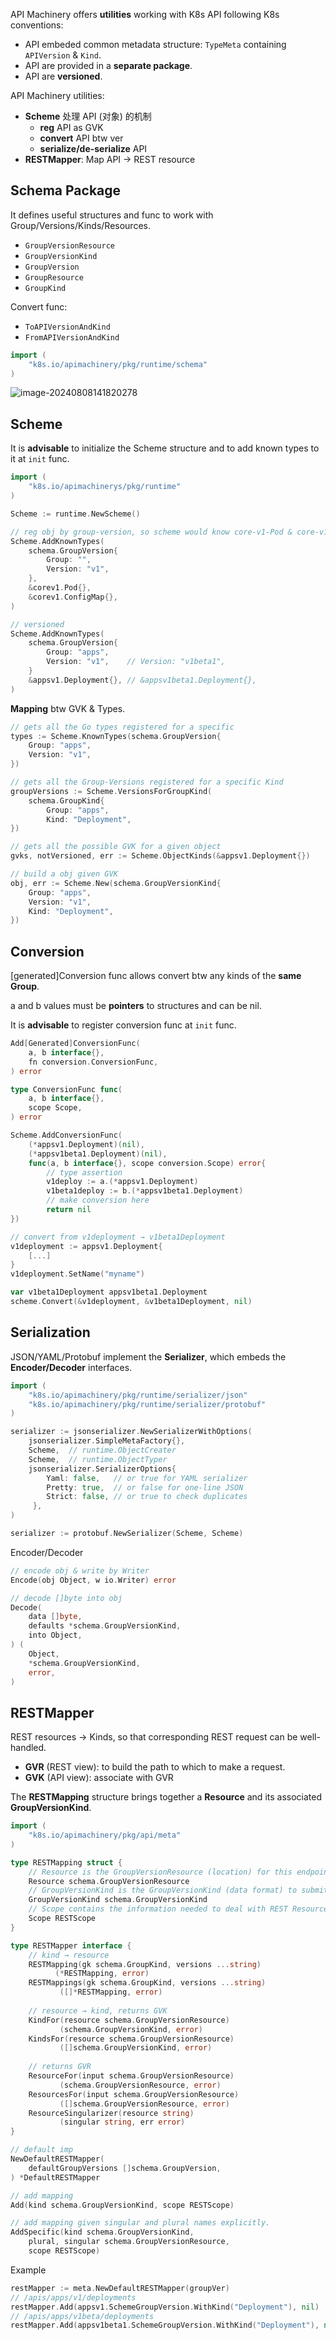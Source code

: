 API Machinery offers **utilities** working with K8s API following K8s conventions:

- API embeded common metadata structure: `TypeMeta` containing `APIVersion` & `Kind`.
- API are provided in a **separate package**.
- API are **versioned**.

API Machinery utilities:

- **Scheme** 处理 API (对象) 的机制
  - **reg** API as GVK
  - **convert** API btw ver
  - **serialize/de-serialize** API
- **RESTMapper**: Map API → REST resource

## Schema Package

It defines useful structures and func to work with Group/Versions/Kinds/Resources.

- `GroupVersionResource`
- `GroupVersionKind`
- `GroupVersion`
- `GroupResource`
- `GroupKind`

Convert func:

- `ToAPIVersionAndKind`
- `FromAPIVersionAndKind`

```go
import (
	"k8s.io/apimachinery/pkg/runtime/schema"
)
```



![image-20240808141820278](./01_api_machinery.assets/image-20240808141820278.png)



## Scheme

It is **advisable** to initialize the Scheme structure and to add known types to it at `init` func.

```go
import (
	"k8s.io/apimachinerys/pkg/runtime"
)
```

```go
Scheme := runtime.NewScheme()

// reg obj by group-version, so scheme would know core-v1-Pod & core-v1-ConfigMap
Scheme.AddKnownTypes(
    schema.GroupVersion{
    	Group: "",
    	Version: "v1",
    },
    &corev1.Pod{},
    &corev1.ConfigMap{},
)

// versioned
Scheme.AddKnownTypes(
    schema.GroupVersion{
    	Group: "apps",
    	Version: "v1",    // Version: "v1beta1",
    }
    &appsv1.Deployment{}, // &appsv1beta1.Deployment{},
)
```

**Mapping** btw GVK & Types.

```go
// gets all the Go types registered for a specific
types := Scheme.KnownTypes(schema.GroupVersion{
	Group: "apps",
	Version: "v1",
})

// gets all the Group-Versions registered for a specific Kind
groupVersions := Scheme.VersionsForGroupKind(
	schema.GroupKind{
		Group: "apps",
		Kind: "Deployment",
})

// gets all the possible GVK for a given object
gvks, notVersioned, err := Scheme.ObjectKinds(&appsv1.Deployment{})

// build a obj given GVK
obj, err := Scheme.New(schema.GroupVersionKind{
    Group: "apps",
    Version: "v1",
    Kind: "Deployment",
})
```

## Conversion

[generated]Conversion func allows convert btw any kinds of the **same Group**.

a and b values must be **pointers** to structures and can be nil.

It is **advisable** to register conversion func at `init` func.

```go
Add[Generated]ConversionFunc(
    a, b interface{},
    fn conversion.ConversionFunc,
) error

type ConversionFunc func(
    a, b interface{},
    scope Scope,
) error

Scheme.AddConversionFunc(
    (*appsv1.Deployment)(nil),
    (*appsv1beta1.Deployment)(nil),
    func(a, b interface{}, scope conversion.Scope) error{ 
    	// type assertion
        v1deploy := a.(*appsv1.Deployment)
    	v1beta1deploy := b.(*appsv1beta1.Deployment)
    	// make conversion here
    	return nil
})
```

```go
// convert from v1deployment → v1beta1Deployment
v1deployment := appsv1.Deployment{
	[...]
}
v1deployment.SetName("myname")

var v1beta1Deployment appsv1beta1.Deployment
scheme.Convert(&v1deployment, &v1beta1Deployment, nil)
```

## Serialization

JSON/YAML/Protobuf implement the **Serializer**, which embeds the **Encoder/Decoder** interfaces.

```go
import (
	"k8s.io/apimachinery/pkg/runtime/serializer/json"
    "k8s.io/apimachinery/pkg/runtime/serializer/protobuf"
)
```

```go
serializer := jsonserializer.NewSerializerWithOptions(
    jsonserializer.SimpleMetaFactory{},
    Scheme,  // runtime.ObjectCreater
    Scheme,  // runtime.ObjectTyper
    jsonserializer.SerializerOptions{
        Yaml: false,   // or true for YAML serializer
        Pretty: true,  // or false for one-line JSON
        Strict: false, // or true to check duplicates
     },
)

serializer := protobuf.NewSerializer(Scheme, Scheme)
```

Encoder/Decoder

```go
// encode obj & write by Writer
Encode(obj Object, w io.Writer) error

// decode []byte into obj
Decode(
    data []byte,
    defaults *schema.GroupVersionKind,
    into Object,
) (
    Object,
    *schema.GroupVersionKind,
    error,
)

```

## RESTMapper

REST resources → Kinds, so that corresponding REST request can be well-handled.

- **GVR** (REST view): to build the path to which to make a request. 
- **GVK** (API view): associate with GVR

The **RESTMapping** structure brings together a **Resource** and its associated **GroupVersionKind**.

```go
import (
	"k8s.io/apimachinery/pkg/api/meta"
)
```

```go
type RESTMapping struct {
	// Resource is the GroupVersionResource (location) for this endpoint
	Resource schema.GroupVersionResource
	// GroupVersionKind is the GroupVersionKind (data format) to submit to this endpoint
	GroupVersionKind schema.GroupVersionKind
	// Scope contains the information needed to deal with REST Resources that are in a resource hierarchy
	Scope RESTScope
}
```

```go
type RESTMapper interface {
    // kind → resource 
    RESTMapping(gk schema.GroupKind, versions ...string)
          (*RESTMapping, error)
    RESTMappings(gk schema.GroupKind, versions ...string)
           ([]*RESTMapping, error)
    
    // resource → kind, returns GVK
    KindFor(resource schema.GroupVersionResource)
           (schema.GroupVersionKind, error)
    KindsFor(resource schema.GroupVersionResource)
           ([]schema.GroupVersionKind, error)
    
    // returns GVR
    ResourceFor(input schema.GroupVersionResource)
           (schema.GroupVersionResource, error)
    ResourcesFor(input schema.GroupVersionResource)
           ([]schema.GroupVersionResource, error)
    ResourceSingularizer(resource string)
           (singular string, err error)
}
```

```go
// default imp
NewDefaultRESTMapper(
	defaultGroupVersions []schema.GroupVersion,
) *DefaultRESTMapper

// add mapping
Add(kind schema.GroupVersionKind, scope RESTScope)

// add mapping given singular and plural names explicitly.
AddSpecific(kind schema.GroupVersionKind,
	plural, singular schema.GroupVersionResource,
	scope RESTScope)
```

Example

```go
restMapper := meta.NewDefaultRESTMapper(groupVer)
// /apis/apps/v1/deployments
restMapper.Add(appsv1.SchemeGroupVersion.WithKind("Deployment"), nil)
// /apis/apps/v1beta/deployments
restMapper.Add(appsv1beta1.SchemeGroupVersion.WithKind("Deployment"), nil)
```

